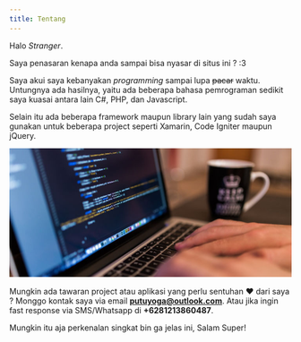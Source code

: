 ```yaml
---
title: Tentang
---
```

Halo *Stranger*.

Saya penasaran kenapa anda sampai bisa nyasar di situs ini ? :3

Saya akui saya kebanyakan *programming* sampai lupa ~~pacar~~ waktu. Untungnya ada hasilnya, yaitu ada beberapa bahasa pemrograman sedikit saya kuasai antara lain C#, PHP, dan Javascript. 

Selain itu ada beberapa framework maupun library lain yang sudah saya gunakan untuk beberapa project seperti Xamarin, Code Igniter maupun jQuery. 

![do programming](https://raw.githubusercontent.com/putuyoga/putuyoga.github.io/master/assets/images/code_laptop.jpg)

Mungkin ada tawaran project atau aplikasi yang perlu sentuhan ♥ dari saya ? Monggo kontak saya via email **putuyoga@outlook.com**. Atau jika ingin fast response via SMS/Whatsapp di **+6281213860487**.

Mungkin itu aja perkenalan singkat bin ga jelas ini,
Salam Super!

